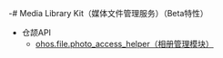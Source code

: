 -# Media Library Kit（媒体文件管理服务）（Beta特性）

- 仓颉API
    - [ohos.file.photo_access_helper（相册管理模块）](cj-apis-file-photo_access_helper.md)
